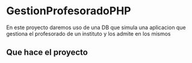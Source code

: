 # GestionProfesoradoPHP
En este proyecto daremos uso de una DB que simula una aplicacion que gestiona el profesorado de un instituto y los admite en los mismos

## Que hace el proyecto
